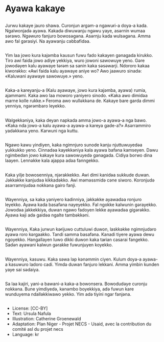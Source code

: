 # Ayawa kakaye

##
Jurwu kakaye jauro shawa. Curonjun
argǝm-a ngawuɍi-a doya-a kada.
Ngalwonjadǝ ayawa. Kakadǝ
diwuwanju ngǝwu yaye, asǝrnin
wumaa sǝrawo.
Ngǝwuro fanjuro bowosǝgǝna.
Asǝrnju kada wulsǝgǝna. Amma
awo fal gǝrasiyi. Na ayawanju
cǝbbafidǝa.

##
Yim laa jowo kura kajǝmba kausun
fuwu fado kakayen gǝnagada
kirukko. Tiro awi faida jowo adiye
yekkiya, wuro jowoni sawowuye
yeno.
Gǝre jowodǝyen kalu ayawaye
tǝrǝm sa sanin kaka sǝsǝwarji.
Ndororo kakaa kiworǝkko: «Awi
faida kalu ayawaye aniye wo? Awo
jaawuro sinadǝ: «Kaluwani ayawaye
sawowuye.» yeno.

##
Kaka-a kareyanju-a (Kalu ayawaye,
jowo kura kajǝmba, ayawa) rumia,
ajammǝmi. Kaka awo laa moworo
yaniyero sinodo.
«Kaka awo dimidǝa marne kolle
rukke.» Feroma awo wullǝkkǝna de.
Kakaye bare garda dimmi yenniya,
ngǝrǝmbaro leyekko.

##
Walgekkǝniya, kaka deyan napkada
amma jowo-a ayawa-a nga bawo.
«Kaka nda jowo-a kalu ayawa-a
ayawa-a kareya gade-a?»
Asǝrrammiro yadǝkkǝna yeno.
Karwuni nga kuttu.

##
Ngawo kawu yindiyen, kaka
ngimnjuro sunode kanju
njuttuwuyedǝa yukkukko yeno.
Cinnadǝa kayekkǝniya kala ayawa
bafǝna kamseyen. Dawu
ngimbedǝn jowo kakaye kura
sawowuyedǝ gǝnagada. Cidiya
borwo dina laayen. Lennǝkke kala
ajappa adǝa fanngekko.

##
Kaka yilje bowosenniya,
njǝrakkekko. Awi dimi kanidǝa
sukkude duwan. Jǝkkǝkke kanjudǝa
kikkadǝkko. Awi mǝmǝssmidǝ cǝne
siworo.
Koronjudǝ asǝrramnjudǝa nokkǝna
gairo fanji.

##
Wayenniya, sa kaka yaniyero
kadinniya, jǝkkǝkke ayawadǝa
ronjuro leyekko.
Ayawa kada basafǝna nayeyekko.
Fal ngokke kalwunin gǝrayekko.
Jowodǝa jakkekkiya, duwan ngawo
fadoyen lekke ayawadǝa gigǝrǝkko.
Ayawa kǝji adǝ gaidǝa ngalte
tambǝkkǝni.

##
Wayenniya, Kaka jurwun kǝɍijuwo
cuttuluwi duwon, laskkǝkke
ngimnjudǝro ayawa roro kǝrgaakko.
Tandi samma basafǝna. Kanadi
tiyere ayawa dewu ngoyekko.
Hangallayen luwo dikki duwon kaka
taɍian casarai fangekko. Sadǝn
ayawani kalwun gǝrakke
fuwunjuyen koyekko.

##
Wayenniya, kasuwu. Kaka sǝwa lǝp
kǝnǝmmin ciyen. Kulum doya-a
ayawa-a kasuwuro ladoro cadi.
Yimdǝ duwan fanjuro lekkǝni.
Amma yimbin kunden yaye sai
sǝdaiya.

##
Sa laa kajiri, yani-a bawani-a kaka-a
bowonsera. Bowodudǝye curonju
nokkǝna.
Bune yimdiyedǝ, kǝnǝmbo
boyekkiya, adǝ fuwun kare
wunduyema ndallǝkkiwawo yekko.
Yim adǝ tiyini ngar fanjǝna.

##
* License: [CC-BY]
* Text: Ursula Nafula
* Illustration: Catherine Groenewald
* Adaptation: Plan Niger - Projet NECS - Usaid, avec la contribution du comité asl du projet necs
* Language: kr

